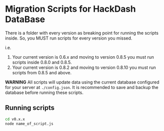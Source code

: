 # Migration Scripts for HackDash DataBase

There is a folder with every version as breaking point for running the scripts inside.
So, you MUST run scripts for every version you missed.

i.e.
1. Your current version is 0.6.x and moving to version 0.8.5 you must run scripts inside 0.8.0 and 0.8.5.
2. Your current version is 0.8.2 and moving to version 0.8.10 you must run scripts from 0.8.5 and above.

**WARNING**
All scripts will update data using the current database configured for your server at `./config.json`.
It is recommended to save and backup the database before running these scripts.

## Running scripts
```bash
cd v0.x.x
node name_of_script.js
```
